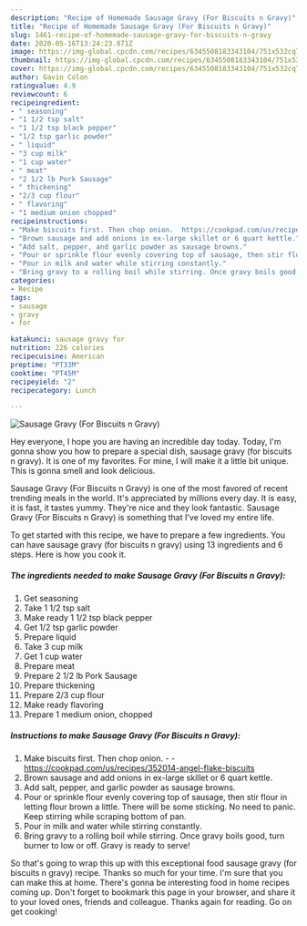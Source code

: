 ```yaml
---
description: "Recipe of Homemade Sausage Gravy (For Biscuits n Gravy)"
title: "Recipe of Homemade Sausage Gravy (For Biscuits n Gravy)"
slug: 1461-recipe-of-homemade-sausage-gravy-for-biscuits-n-gravy
date: 2020-05-16T13:24:23.871Z
image: https://img-global.cpcdn.com/recipes/6345508183343104/751x532cq70/sausage-gravy-for-biscuits-n-gravy-recipe-main-photo.jpg
thumbnail: https://img-global.cpcdn.com/recipes/6345508183343104/751x532cq70/sausage-gravy-for-biscuits-n-gravy-recipe-main-photo.jpg
cover: https://img-global.cpcdn.com/recipes/6345508183343104/751x532cq70/sausage-gravy-for-biscuits-n-gravy-recipe-main-photo.jpg
author: Gavin Colon
ratingvalue: 4.9
reviewcount: 6
recipeingredient:
- " seasoning"
- "1 1/2 tsp salt"
- "1 1/2 tsp black pepper"
- "1/2 tsp garlic powder"
- " liquid"
- "3 cup milk"
- "1 cup water"
- " meat"
- "2 1/2 lb Pork Sausage"
- " thickening"
- "2/3 cup flour"
- " flavoring"
- "1 medium onion chopped"
recipeinstructions:
- "Make biscuits first. Then chop onion.  https://cookpad.com/us/recipes/352014-angel-flake-biscuits"
- "Brown sausage and add onions in ex-large skillet or 6 quart kettle."
- "Add salt, pepper, and garlic powder as sausage browns."
- "Pour or sprinkle flour evenly covering top of sausage, then stir flour in letting flour brown a little. There will be some sticking. No need to panic. Keep stirring while scraping bottom of pan."
- "Pour in milk and water while stirring constantly."
- "Bring gravy to a rolling boil while stirring. Once gravy boils good, turn burner to low or off. Gravy is ready to serve!"
categories:
- Recipe
tags:
- sausage
- gravy
- for

katakunci: sausage gravy for 
nutrition: 226 calories
recipecuisine: American
preptime: "PT33M"
cooktime: "PT45M"
recipeyield: "2"
recipecategory: Lunch

---
```



![Sausage Gravy (For Biscuits n Gravy)](https://img-global.cpcdn.com/recipes/6345508183343104/751x532cq70/sausage-gravy-for-biscuits-n-gravy-recipe-main-photo.jpg)

Hey everyone, I hope you are having an incredible day today. Today, I'm gonna show you how to prepare a special dish, sausage gravy (for biscuits n gravy). It is one of my favorites. For mine, I will make it a little bit unique. This is gonna smell and look delicious.



Sausage Gravy (For Biscuits n Gravy) is one of the most favored of recent trending meals in the world. It's appreciated by millions every day. It is easy, it is fast, it tastes yummy. They're nice and they look fantastic. Sausage Gravy (For Biscuits n Gravy) is something that I've loved my entire life.


To get started with this recipe, we have to prepare a few ingredients. You can have sausage gravy (for biscuits n gravy) using 13 ingredients and 6 steps. Here is how you cook it.

<!--inarticleads1-->

##### The ingredients needed to make Sausage Gravy (For Biscuits n Gravy):

1. Get  seasoning
1. Take 1 1/2 tsp salt
1. Make ready 1 1/2 tsp black pepper
1. Get 1/2 tsp garlic powder
1. Prepare  liquid
1. Take 3 cup milk
1. Get 1 cup water
1. Prepare  meat
1. Prepare 2 1/2 lb Pork Sausage
1. Prepare  thickening
1. Prepare 2/3 cup flour
1. Make ready  flavoring
1. Prepare 1 medium onion, chopped




<!--inarticleads2-->

##### Instructions to make Sausage Gravy (For Biscuits n Gravy):

1. Make biscuits first. Then chop onion. -  - https://cookpad.com/us/recipes/352014-angel-flake-biscuits
1. Brown sausage and add onions in ex-large skillet or 6 quart kettle.
1. Add salt, pepper, and garlic powder as sausage browns.
1. Pour or sprinkle flour evenly covering top of sausage, then stir flour in letting flour brown a little. There will be some sticking. No need to panic. Keep stirring while scraping bottom of pan.
1. Pour in milk and water while stirring constantly.
1. Bring gravy to a rolling boil while stirring. Once gravy boils good, turn burner to low or off. Gravy is ready to serve!




So that's going to wrap this up with this exceptional food sausage gravy (for biscuits n gravy) recipe. Thanks so much for your time. I'm sure that you can make this at home. There's gonna be interesting food in home recipes coming up. Don't forget to bookmark this page in your browser, and share it to your loved ones, friends and colleague. Thanks again for reading. Go on get cooking!
